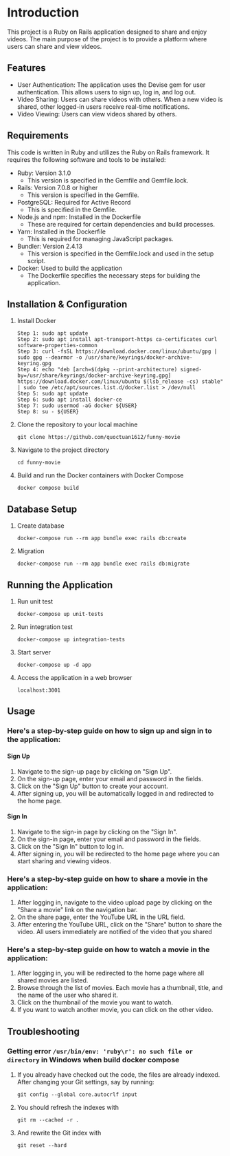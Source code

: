 # Introduction
This project is a Ruby on Rails application designed to share and enjoy videos. The main purpose of the project is to provide a platform where users can share and view videos.

## Features
- User Authentication: The application uses the Devise gem for user authentication. This allows users to sign up, log in, and log out.
- Video Sharing: Users can share videos with others. When a new video is shared, other logged-in users receive real-time notifications.
- Video Viewing: Users can view videos shared by others.

## Requirements
This code is written in Ruby and utilizes the Ruby on Rails framework. It requires the following software and tools to be installed:
- Ruby: Version 3.1.0
  - This version is specified in the Gemfile and Gemfile.lock.
- Rails: Version 7.0.8 or higher
  - This version is specified in the Gemfile.
- PostgreSQL: Required for Active Record
  - This is specified in the Gemfile.
- Node.js and npm: Installed in the Dockerfile
  - These are required for certain dependencies and build processes.
- Yarn: Installed in the Dockerfile
  - This is required for managing JavaScript packages.
- Bundler: Version 2.4.13
  - This version is specified in the Gemfile.lock and used in the setup script.
- Docker: Used to build the application
  - The Dockerfile specifies the necessary steps for building the application.

## Installation & Configuration
1. Install Docker
   ```shell
   Step 1: sudo apt update
   Step 2: sudo apt install apt-transport-https ca-certificates curl software-properties-common
   Step 3: curl -fsSL https://download.docker.com/linux/ubuntu/gpg | sudo gpg --dearmor -o /usr/share/keyrings/docker-archive-keyring.gpg
   Step 4: echo "deb [arch=$(dpkg --print-architecture) signed-by=/usr/share/keyrings/docker-archive-keyring.gpg] https://download.docker.com/linux/ubuntu $(lsb_release -cs) stable" | sudo tee /etc/apt/sources.list.d/docker.list > /dev/null
   Step 5: sudo apt update
   Step 6: sudo apt install docker-ce
   Step 7: sudo usermod -aG docker ${USER}
   Step 8: su - ${USER}
2. Clone the repository to your local machine
   ```shell
   git clone https://github.com/quoctuan1612/funny-movie
3. Navigate to the project directory
   ```shell
   cd funny-movie
4. Build and run the Docker containers with Docker Compose
   ```shell
   docker compose build
## Database Setup
1. Create database
   ```shell
   docker-compose run --rm app bundle exec rails db:create
2. Migration
   ```shell
   docker-compose run --rm app bundle exec rails db:migrate
## Running the Application
1. Run unit test
   ```shell
   docker-compose up unit-tests
2. Run integration test
   ```shell
   docker-compose up integration-tests
3. Start server
   ```shell
   docker-compose up -d app
4. Access the application in a web browser
   ```shell
   localhost:3001
## Usage

### Here's a step-by-step guide on how to sign up and sign in to the application:

#### Sign Up
1. Navigate to the sign-up page by clicking on "Sign Up".
2. On the sign-up page, enter your email and password in the fields.
3. Click on the "Sign Up" button to create your account.
4. After signing up, you will be automatically logged in and redirected to the home page.

#### Sign In
1. Navigate to the sign-in page by clicking on the "Sign In".
2. On the sign-in page, enter your email and password in the fields.
3. Click on the "Sign In" button to log in.
4. After signing in, you will be redirected to the home page where you can start sharing and viewing videos.

### Here's a step-by-step guide on how to share a movie in the application:
1. After logging in, navigate to the video upload page by clicking on the "Share a movie" link on the navigation bar.
2. On the share page, enter the YouTube URL in the URL field.
3. After entering the YouTube URL, click on the "Share" button to share the video. All users immediately are notified of the video that you shared

### Here's a step-by-step guide on how to watch a movie in the application:
1. After logging in, you will be redirected to the home page where all shared movies are listed.
2. Browse through the list of movies. Each movie has a thumbnail, title, and the name of the user who shared it.
3. Click on the thumbnail of the movie you want to watch.
4. If you want to watch another movie, you can click on the other video.

## Troubleshooting
### Getting error ```/usr/bin/env: 'ruby\r': no such file or directory``` in Windows when build docker compose

1. If you already have checked out the code, the files are already indexed. After changing your Git settings, say by running:
   ```shell
   git config --global core.autocrlf input
2. You should refresh the indexes with
   ```shell
   git rm --cached -r .
3. And rewrite the Git index with
   ```shell
   git reset --hard
